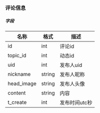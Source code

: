 ### 评论信息


#####  字段
名称|格式|描述
---|---|---
id              | int    | 评论id
topic_id        | int    | 动态id
uid             | int    | 发布人uid
nickname        | string | 发布人昵称
head_image      | string | 发布人头像
content         | string | 内容
t_create        | int    | 发布时间utc秒